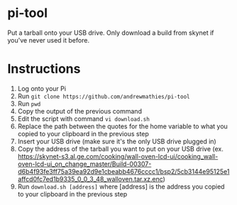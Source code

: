 # pi-tool
Put a tarball onto your USB drive. Only download a build from skynet if you've never used it before.

# Instructions
1. Log onto your Pi
1. Run `git clone https://github.com/andrewmathies/pi-tool`
1. Run `pwd`
1. Copy the output of the previous command
1. Edit the script with command `vi download.sh`
1. Replace the path between the quotes for the home variable to what you copied to your clipboard in the previous step
1. Insert your USB drive (make sure it's the only USB drive plugged in)
1. Copy the address of the tarball you want to put on your USB drive (ex. https://skynet-s3.al.ge.com/cooking/wall-oven-lcd-ui/cooking_wall-oven-lcd-ui_on_change_master/Build-00307-d6b4f93fe3ff75a39ea92d9e1cbeabb4676cccc1/bsp2/5cb3144e95125e1affcd0fc7ed1b9335_0_0_3_48_walloven.tar.xz.enc)
1. Run `download.sh [address]` where [address] is the address you copied to your clipboard in the previous step
